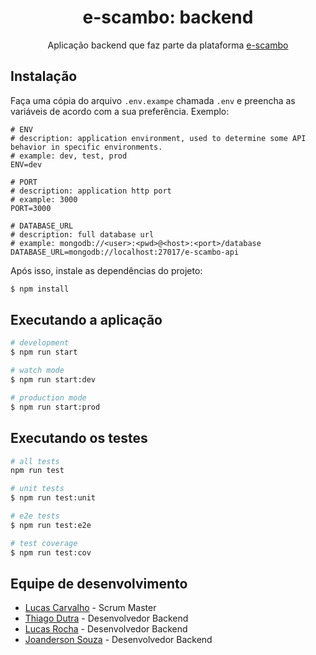 <div align="center">
<h1>e-scambo: backend</h1>
<p>Aplicação backend que faz parte da plataforma <a href="http://github.com/e-scambo">e-scambo</a></p>
</div>

## Instalação

Faça uma cópia do arquivo `.env.exampe` chamada `.env` e preencha as variáveis de acordo com a sua preferência. Exemplo:

```
# ENV
# description: application environment, used to determine some API behavior in specific environments.
# example: dev, test, prod
ENV=dev

# PORT 
# description: application http port 
# example: 3000
PORT=3000

# DATABASE_URL
# description: full database url
# example: mongodb://<user>:<pwd>@<host>:<port>/database
DATABASE_URL=mongodb://localhost:27017/e-scambo-api
```

Após isso, instale as dependências do projeto:

```bash
$ npm install
```

## Executando a aplicação

```bash
# development
$ npm run start

# watch mode
$ npm run start:dev

# production mode
$ npm run start:prod
```

## Executando os testes

```bash
# all tests
npm run test

# unit tests
$ npm run test:unit

# e2e tests
$ npm run test:e2e

# test coverage
$ npm run test:cov
```

## Equipe de desenvolvimento

- [Lucas Carvalho](https://github.com/magao02) - Scrum Master
- [Thiago Dutra](https://github.com/thiagodutra) - Desenvolvedor Backend
- [Lucas Rocha](https://github.com/lucasrochagit) - Desenvolvedor Backend
- [Joanderson Souza](https://github.com/WaifuForever) - Desenvolvedor Backend

